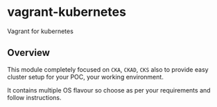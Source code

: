 # vagrant-kubernetes
Vagrant for kubernetes

## Overview

This module completely focused on `CKA`, `CKAD`, `CKS` also to provide easy cluster setup for your POC, your working environment.

It contains multiple OS flavour so choose as per your requirements and follow instructions.